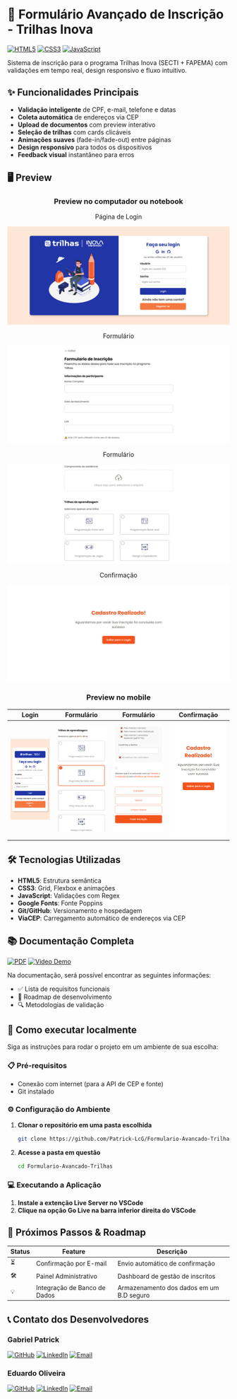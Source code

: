 # 📝 Formulário Avançado de Inscrição - Trilhas Inova

[![HTML5](https://img.shields.io/badge/HTML5-E34F26?style=flat&logo=html5&logoColor=white)](https://developer.mozilla.org/pt-BR/docs/Web/HTML)
[![CSS3](https://img.shields.io/badge/CSS3-1572B6?style=flat&logo=css3&logoColor=white)](https://developer.mozilla.org/pt-BR/docs/Web/CSS)
[![JavaScript](https://img.shields.io/badge/JavaScript-F7DF1E?style=flat&logo=javascript&logoColor=black)](https://developer.mozilla.org/pt-BR/docs/Web/JavaScript)

Sistema de inscrição para o programa Trilhas Inova (SECTI + FAPEMA) com validações em tempo real, design responsivo e fluxo intuitivo.

## ✨ Funcionalidades Principais
- **Validação inteligente** de CPF, e-mail, telefone e datas
- **Coleta automática** de endereços via CEP
- **Upload de documentos** com preview interativo
- **Seleção de trilhas** com cards clicáveis
- **Animações suaves** (fade-in/fade-out) entre páginas
- **Design responsivo** para todos os dispositivos
- **Feedback visual** instantâneo para erros

## 🖥️ Preview
<!-- Adicione screenshots aqui -->
<div align="center">

  ### Preview no computador ou notebook
Página de Login

![Preview do Login no Desktop](img/project_preview/login-preview.png)

Formulário

![Preview do Formulário no Desktop](img/project_preview/form-preview.png)

Formulário

![Preview do Formulário no Desktop](img/project_preview/form-preview-two.png)

Confirmação

![Preview do Formulário no Desktop](img/project_preview/confirmation-preview.png)

</div>

<div align="center">

  ### Preview no mobile
    
| Login | Formulário| Formulário| Confirmação|
|-------|-----------|-----------|------------| 
| ![Preview Login Mobile](img/project_preview/login-responsive-preview.png) | ![Preview Formulário Mobile](img/project_preview/form-responsive-preview.png) |  ![Preview Formulário Mobile](img/project_preview/form-responsive-preview-two.png) | ![Preview Confirmação Mobile](img/project_preview/confirmation-responsive-preview.png) |

</div>

## 🛠️ Tecnologias Utilizadas
- **HTML5**: Estrutura semântica
- **CSS3**: Grid, Flexbox e animações
- **JavaScript**: Validações com Regex
- **Google Fonts**: Fonte Poppins
- **Git/GitHub**: Versionamento e hospedagem
- **ViaCEP**: Carregamento automático de endereços via CEP

## 📚 Documentação Completa
[![PDF](https://img.shields.io/badge/PDF-Documentação_Técnica-red?style=flat&logo=adobe-acrobat-reader)](video_documentacao/documentacao.pdf)
[![Video Demo](https://img.shields.io/badge/Video-Explicação_do_Sistema-blue?style=flat&logo=youtube)](https://youtu.be/ZYFZgkNsj6s)


Na documentação, será possível encontrar as seguintes informações:
- ✅ Lista de requisitos funcionais
- 🚧 Roadmap de desenvolvimento
- 🔍 Metodologias de validação

## 🚀 Como executar localmente

Siga as instruções para rodar o projeto em um ambiente de sua escolha:

### 📋 Pré-requisitos
- Conexão com internet (para a API de CEP e fonte)
- Git instalado 

### ⚙️ Configuração do Ambiente
1. **Clonar o repositório em uma pasta escolhida**
   ```bash
   git clone https://github.com/Patrick-LcG/Formulario-Avancado-Trilhas.git
2. **Acesse a pasta em questão**
   ```bash
   cd Formulario-Avancado-Trilhas

### 💻 Executando a Aplicação
1. **Instale a extenção Live Server no VSCode**
2. **Clique na opção Go Live na barra inferior direita do VSCode**

## 🔮 Próximos Passos & Roadmap
| Status | Feature                    | Descrição                          |
|--------|----------------------------|------------------------------------|
| ⏳     | Confirmação por E-mail     | Envio automático de confirmação    |
| 🛠️    | Painel Administrativo      | Dashboard de gestão de inscritos   |
| 💡     | Integração de Banco de Dados | Armazenamento dos dados em um B.D seguro  |

## 📞 Contato dos Desenvolvedores

### Gabriel Patrick
[![GitHub](https://img.shields.io/badge/-GitHub-181717?style=flat&logo=github)](https://github.com/Patrick-LcG)
[![LinkedIn](https://img.shields.io/badge/-LinkedIn-0077B5?style=flat&logo=linkedin)](https://www.linkedin.com/in/gabriel-patrick-lcg/)
[![Email](https://img.shields.io/badge/-Email-D14836?style=flat&logo=gmail&logoColor=white)](mailto:gaabpatrick@gmail.com)

### Eduardo Oliveira
[![GitHub](https://img.shields.io/badge/-GitHub-181717?style=flat&logo=github)](https://github.com/Eduardo-Santos-Oliveira)
[![LinkedIn](https://img.shields.io/badge/-LinkedIn-0077B5?style=flat&logo=linkedin)](https://www.linkedin.com/in/eduardo-oliveira-exe/)
[![Email](https://img.shields.io/badge/-Email-D14836?style=flat&logo=gmail&logoColor=white)](mailto:eduardo.oliveira.exe@gmail.com)
